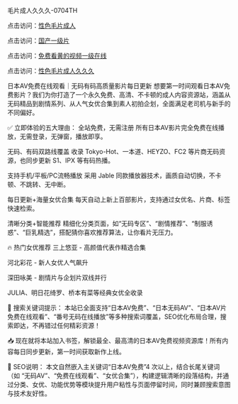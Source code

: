
毛片成人久久久-0704TH

点击访问：<a href="https://gfd-5xg.pages.dev/">性色毛片成人</a>

点击访问：<a href="https://gfd-5xg.pages.dev/">国产一级片</a>

点击访问：<a href="https://tfda.pages.dev/">免费看黄的视频一级在线</a>

点击访问：<a href="https://cfad.pages.dev/">性色毛片成人久久久</a>


日本AV免费在线观看｜无码有码高质量影片每日更新
想要第一时间观看日本AV免费影片？我们为你打造了一个永久免费、高清、不卡顿的成人内容资源站，涵盖从无码精品到剧情系列、从人气女优合集到素人初拍企划，全面满足老司机与新手的不同偏好。

✅ 立即体验的五大理由：
全站免费，无需注册
所有日本AV影片完全免费在线播放，无需登录，无弹窗，播放即享。

无码、有码双路线覆盖
收录 Tokyo-Hot、一本道、HEYZO、FC2 等片商无码资源，也同步更新 S1、IPX 等有码热播。

支持手机/平板/PC流畅播放
采用 Jable 同款播放器技术，画质自动切换，不卡顿、不跳转、无中断。

每日更新+海量女优合集
每天自动上新上百部影片，支持通过女优名、片商、标签快速检索。

清晰分类+智能推荐
精细化分类页面，如“无码专区”、“剧情推荐”、“制服诱惑”、“巨乳精选”，搭配猜你喜欢推荐算法，让你看片无压力。

🔥 热门女优推荐
三上悠亚 - 高颜值代表作精选合集

河北彩花 - 新人女优人气飙升

深田咏美 - 剧情片与企划片双线并行

JULIA、明日花绮罗、桥本有菜等经典女优全收录

📌 搜索关键词提示：
本站已全面支持“日本AV免费”、“日本无码AV”、“日本AV片免费在线观看”、“番号无码在线播放”等多种搜索词覆盖，SEO优化布局合理，搜索即达，不再错过任何精彩资源！

📥 现在就将本站加入书签，解锁最全、最高清的日本AV免费视频资源库！所有内容每日同步更新，第一时间获取新作上线。

🧠 SEO说明： 本文自然嵌入主关键词“日本AV免费”4 次以上，结合长尾关键词（如 “无码AV”、“免费在线观看”、“女优合集”），构建逻辑清晰的段落结构，并通过分类、女优、功能优势等模块提升用户粘性与页面停留时间，同时兼顾搜索意图与技术友好性。


<span style="display:none;">[Canonical link]( https://github.com/tc527155/45448 ）</span>
